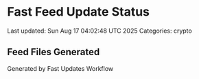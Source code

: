 # Fast Feed Update Status
Last updated: Sun Aug 17 04:02:48 UTC 2025
Categories: crypto

## Feed Files Generated

Generated by Fast Updates Workflow
